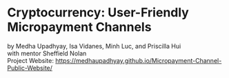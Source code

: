 # Cryptocurrency: User-Friendly Micropayment Channels
by Medha Upadhyay, Isa Vidanes, Minh Luc, and Priscilla Hui <br>
with mentor Sheffield Nolan <br>
Project Website: https://medhaupadhyay.github.io/Micropayment-Channel-Public-Website/
